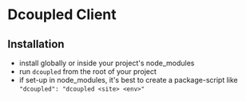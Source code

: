 # Dcoupled Client

## Installation

* install globally or inside your project's node_modules
* run `dcoupled` from the root of your project
* if set-up in node_modules, it's best to create a package-script like `"dcoupled": "dcoupled <site> <env>"`

